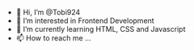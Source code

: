 - 👋 Hi, I’m @Tobi924
- 👀 I’m interested in Frontend Development
- 🌱 I’m currently learning HTML, CSS and Javascript
- 📫 How to reach me ...

<!---
Tobi924/Tobi924 is a ✨ special ✨ repository because its `README.md` (this file) appears on your GitHub profile.
You can click the Preview link to take a look at your changes.
--->

